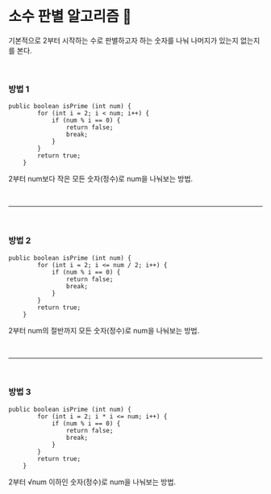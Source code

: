 # 소수 판별 알고리즘 :hatched_chick:
기본적으로 2부터 시작하는 수로 판별하고자 하는 숫자를 나눠 나머지가 있는지 없는지를 본다.

&nbsp;

### 방법 1
```
public boolean isPrime (int num) {
        for (int i = 2; i < num; i++) {
            if (num % i == 0) {
                return false;
                break;
            }
        }
        return true;
    }
```

2부터 num보다 작은 모든 숫자(정수)로 num을 나눠보는 방법.

&nbsp;

---

&nbsp;

### 방법 2
```
public boolean isPrime (int num) {
        for (int i = 2; i <= num / 2; i++) {
            if (num % i == 0) {
                return false;
                break;
            }
        }
        return true;
    }
```

2부터 num의 절반까지 모든 숫자(정수)로 num을 나눠보는 방법.

&nbsp;

---

&nbsp;

### 방법 3
```
public boolean isPrime (int num) {
        for (int i = 2; i * i <= num; i++) {
            if (num % i == 0) {
                return false;
                break;
            }
        }
        return true;
    }
```

2부터 √num 이하인 숫자(정수)로 num을 나눠보는 방법.

&nbsp;